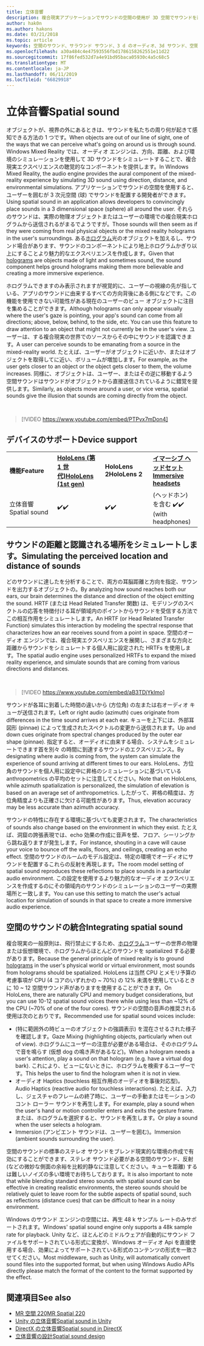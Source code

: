 ```yaml
---
title: 立体音響
description: 複合現実アプリケーションでサウンドの空間の使用が 3D 空間でサウンドを配置することができます。
author: hak0n
ms.author: hakons
ms.date: 03/21/2018
ms.topic: article
keywords: 空間のサウンド、サラウンド サウンド、3 d のオーディオ、3d サウンド、空間オーディオ
ms.openlocfilehash: a30a484c4e47593556fbd1786158262551e11d22
ms.sourcegitcommit: 17f86fed532d7a4e91bd95baca05930c4a5c68c5
ms.translationtype: MT
ms.contentlocale: ja-JP
ms.lasthandoff: 06/11/2019
ms.locfileid: "66829918"
---
```

# <a name="spatial-sound"></a><span data-ttu-id="7d715-104">立体音響</span><span class="sxs-lookup"><span data-stu-id="7d715-104">Spatial sound</span></span>

<span data-ttu-id="7d715-105">オブジェクトが、視界の外にあるときは、サウンドを私たちの周り何が起きて感知できる方法の 1 つです。</span><span class="sxs-lookup"><span data-stu-id="7d715-105">When objects are out of our line of sight, one of the ways that we can perceive what's going on around us is through sound.</span></span> <span data-ttu-id="7d715-106">Windows Mixed Reality では、オーディオ エンジンは、方向、距離、および環境のシミュレーションを使用して 3D サウンドをシミュレートすることで、複合現実エクスペリエンスの聴覚的なコンポーネントを提供します。</span><span class="sxs-lookup"><span data-stu-id="7d715-106">In Windows Mixed Reality, the audio engine provides the aural component of the mixed-reality experience by simulating 3D sound using direction, distance, and environmental simulations.</span></span> <span data-ttu-id="7d715-107">アプリケーションでサウンドの空間を使用すると、ユーザーを囲むが 3 次元空間 (球) でサウンドを配置する開発者ができます。</span><span class="sxs-lookup"><span data-stu-id="7d715-107">Using spatial sound in an application allows developers to convincingly place sounds in a 3 dimensional space (sphere) all around the user.</span></span> <span data-ttu-id="7d715-108">それらのサウンドは、実際の物理オブジェクトまたはユーザーの環境での複合現実ホログラムから送信されるがまるでようですが。</span><span class="sxs-lookup"><span data-stu-id="7d715-108">Those sounds will then seem as if they were coming from real physical objects or the mixed reality holograms in the user's surroundings.</span></span> <span data-ttu-id="7d715-109">ある[ホログラム](hologram.md)光のオブジェクトを加えるし、サウンド場合があります、サウンドのコンポーネントにより地上ホログラムかぎり以上にすることより魅力的なエクスペリエンスを作成します。</span><span class="sxs-lookup"><span data-stu-id="7d715-109">Given that [holograms](hologram.md) are objects made of light and sometimes sound, the sound component helps ground holograms making them more believable and creating a more immersive experience.</span></span>

<span data-ttu-id="7d715-110">ホログラムできますのみ表示されますが視覚的に、ユーザーの視線の先が指している、アプリのサウンドに由来するすべての方向背後にある側になどです。この機能を使用できない可能性がある現在のユーザーのビュー オブジェクトに注目を集めることができます。</span><span class="sxs-lookup"><span data-stu-id="7d715-110">Although holograms can only appear visually where the user's gaze is pointing, your app's sound can come from all directions; above, below, behind, to the side, etc. You can use this feature to draw attention to an object that might not currently be in the user's view.</span></span> <span data-ttu-id="7d715-111">ユーザーは、する複合現実の世界でのソースからその中にサウンドを認識できます。</span><span class="sxs-lookup"><span data-stu-id="7d715-111">A user can perceive sounds to be emanating from a source in the mixed-reality world.</span></span> <span data-ttu-id="7d715-112">たとえば、ユーザーがオブジェクトに近いか、またはオブジェクトを取得してに近い、ボリュームが増加します。</span><span class="sxs-lookup"><span data-stu-id="7d715-112">For example, as the user gets closer to an object or the object gets closer to them, the volume increases.</span></span> <span data-ttu-id="7d715-113">同様に、オブジェクトは、ユーザー、またはその逆に移動するよう空間サウンドはサウンドがオブジェクトから直接送信されているように錯覚を提供します。</span><span class="sxs-lookup"><span data-stu-id="7d715-113">Similarly, as objects move around a user, or vice versa, spatial sounds give the illusion that sounds are coming directly from the object.</span></span>

<br>

>[!VIDEO https://www.youtube.com/embed/PTPvx7mDon4]

## <a name="device-support"></a><span data-ttu-id="7d715-114">デバイスのサポート</span><span class="sxs-lookup"><span data-stu-id="7d715-114">Device support</span></span>

<table>
    <colgroup>
    <col width="25%" />
    <col width="25%" />
    <col width="25%" />
    <col width="25%" />
    </colgroup>
    <tr>
        <td><span data-ttu-id="7d715-115"><strong>機能</strong></span><span class="sxs-lookup"><span data-stu-id="7d715-115"><strong>Feature</strong></span></span></td>
        <td><span data-ttu-id="7d715-116"><a href="hololens-hardware-details.md"><strong>HoloLens (第 1 世代)</strong></a></span><span class="sxs-lookup"><span data-stu-id="7d715-116"><a href="hololens-hardware-details.md"><strong>HoloLens (1st gen)</strong></a></span></span></td>
        <td><span data-ttu-id="7d715-117"><strong>HoloLens 2</strong></span><span class="sxs-lookup"><span data-stu-id="7d715-117"><strong>HoloLens 2</strong></span></span></td>
        <td><span data-ttu-id="7d715-118"><a href="immersive-headset-hardware-details.md"><strong>イマーシブ ヘッドセット</strong></a></span><span class="sxs-lookup"><span data-stu-id="7d715-118"><a href="immersive-headset-hardware-details.md"><strong>Immersive headsets</strong></a></span></span></td>
    </tr>
     <tr>
        <td><span data-ttu-id="7d715-119">立体音響</span><span class="sxs-lookup"><span data-stu-id="7d715-119">Spatial sound</span></span></td>
        <td><span data-ttu-id="7d715-120">✔️</span><span class="sxs-lookup"><span data-stu-id="7d715-120">✔️</span></span></td>
        <td><span data-ttu-id="7d715-121">✔️</span><span class="sxs-lookup"><span data-stu-id="7d715-121">✔️</span></span></td>
        <td><span data-ttu-id="7d715-122">(ヘッドホン) を含む ✔️</span><span class="sxs-lookup"><span data-stu-id="7d715-122">✔️ (with headphones)</span></span></td>
    </tr>
</table>

## <a name="simulating-the-perceived-location-and-distance-of-sounds"></a><span data-ttu-id="7d715-123">サウンドの距離と認識される場所をシミュレートします。</span><span class="sxs-lookup"><span data-stu-id="7d715-123">Simulating the perceived location and distance of sounds</span></span>

<span data-ttu-id="7d715-124">どのサウンドに達したを分析することで、両方の耳脳距離と方向を指定、サウンドを出力するオブジェクトの。</span><span class="sxs-lookup"><span data-stu-id="7d715-124">By analyzing how sound reaches both our ears, our brain determines the distance and direction of the object emitting the sound.</span></span> <span data-ttu-id="7d715-125">HRTF (または Head Related Transfer 関数) は、モデリングのスペクトルの応答を特徴付ける耳が領域内のポイントからサウンドを受信する方法でこの相互作用をシミュレートします。</span><span class="sxs-lookup"><span data-stu-id="7d715-125">An HRTF (or Head Related Transfer Function) simulates this interaction by modeling the spectral response that characterizes how an ear receives sound from a point in space.</span></span> <span data-ttu-id="7d715-126">空間のオーディオ エンジンでは、複合現実エクスペリエンスを展開し、さまざまな方向と距離からサウンドをシミュレートする個人用に設定された HRTFs を使用します。</span><span class="sxs-lookup"><span data-stu-id="7d715-126">The spatial audio engine uses personalized HRTFs to expand the mixed reality experience, and simulate sounds that are coming from various directions and distances.</span></span>

<br>

>[!VIDEO https://www.youtube.com/embed/aB3TDjYklmo]

<span data-ttu-id="7d715-127">サウンドが各耳に到着した時間の違いから (方位角) の左または右オーディオ キューが送信されます。</span><span class="sxs-lookup"><span data-stu-id="7d715-127">Left or right audio (azimuth) cues originate from differences in the time sound arrives at each ear.</span></span> <span data-ttu-id="7d715-128">キューを上下には、外部耳図形 (pinnae) によって生成されたスペクトルの変更から送信されます。</span><span class="sxs-lookup"><span data-stu-id="7d715-128">Up and down cues originate from spectral changes produced by the outer ear shape (pinnae).</span></span> <span data-ttu-id="7d715-129">指定すると、オーディオに由来する場合、システムをシミュレートできます首を別々 の時間に到達するサウンドのエクスペリエンス。</span><span class="sxs-lookup"><span data-stu-id="7d715-129">By designating where audio is coming from, the system can simulate the experience of sound arriving at different times to our ears.</span></span> <span data-ttu-id="7d715-130">HoloLens、方位角のサウンドを個人用に設定中に昇格のシミュレーションに基づいている anthropometrics の平均のセットに注意してください。</span><span class="sxs-lookup"><span data-stu-id="7d715-130">Note that on HoloLens, while azimuth spatialization is personalized, the simulation of elevation is based on an average set of anthropometrics.</span></span> <span data-ttu-id="7d715-131">したがって、昇格の精度は、方位角精度よりも正確さに欠ける可能性があります。</span><span class="sxs-lookup"><span data-stu-id="7d715-131">Thus, elevation accuracy may be less accurate than azimuth accuracy.</span></span>

<span data-ttu-id="7d715-132">サウンドの特性に存在する環境に基づいても変更されます。</span><span class="sxs-lookup"><span data-stu-id="7d715-132">The characteristics of sounds also change based on the environment in which they exist.</span></span> <span data-ttu-id="7d715-133">たとえば、洞窟の誇張表現では、echo 効果の作成に音声を壁、フロア、シーリングから跳ね返りますが発生します。</span><span class="sxs-lookup"><span data-stu-id="7d715-133">For instance, shouting in a cave will cause your voice to bounce off the walls, floors, and ceilings, creating an echo effect.</span></span> <span data-ttu-id="7d715-134">空間のサウンドのルームのモデル設定は、特定の環境でオーディオにサウンドを配置するこれらの反射を再現します。</span><span class="sxs-lookup"><span data-stu-id="7d715-134">The room model setting of spatial sound reproduces these reflections to place sounds in a particular audio environment.</span></span> <span data-ttu-id="7d715-135">この設定を使用するより魅力的なオーディオ エクスペリエンスを作成するのにその領域内のサウンドのシミュレーションのユーザーの実際場所と一致します。</span><span class="sxs-lookup"><span data-stu-id="7d715-135">You can use this setting to match the user's actual location for simulation of sounds in that space to create a more immersive audio experience.</span></span>

## <a name="integrating-spatial-sound"></a><span data-ttu-id="7d715-136">空間のサウンドの統合</span><span class="sxs-lookup"><span data-stu-id="7d715-136">Integrating spatial sound</span></span>

<span data-ttu-id="7d715-137">複合現実の一般原則は、飛行禁止にするため、[ホログラム](hologram.md)ユーザーの世界の物理または仮想環境で、ホログラムからほとんどのサウンドを spatialized する必要があります。</span><span class="sxs-lookup"><span data-stu-id="7d715-137">Because the general principle of mixed reality is to ground [holograms](hologram.md) in the user's physical world or virtual environment, most sounds from holograms should be spatialized.</span></span> <span data-ttu-id="7d715-138">HoloLens は当然 CPU とメモリ予算の考慮事項が CPU (4 コアのいずれかの ~ 70%) の 12% 未満を使用しているときに 10 ~ 12 空間サウンド声がありますを使用することができます。</span><span class="sxs-lookup"><span data-stu-id="7d715-138">On HoloLens, there are naturally CPU and memory budget considerations, but you can use 10-12 spatial sound voices there while using less than ~12% of the CPU (~70% of one of the four cores).</span></span> <span data-ttu-id="7d715-139">サウンドの空間の音声の推奨される使用は次のとおりです。</span><span class="sxs-lookup"><span data-stu-id="7d715-139">Recommended use for spatial sound voices include:</span></span>
* <span data-ttu-id="7d715-140">(特に範囲外の時ビューのオブジェクトの強調表示) を混在させるされた様子を確認します。</span><span class="sxs-lookup"><span data-stu-id="7d715-140">Gaze Mixing (highlighting objects, particularly when out of view).</span></span> <span data-ttu-id="7d715-141">ホログラムにユーザーの注意が必要がある場合は、そのホログラムで音を鳴らす (仮想 dog の鳴き声があるなど)。</span><span class="sxs-lookup"><span data-stu-id="7d715-141">When a hologram needs a user's attention, play a sound on that hologram (e.g. have a virtual dog bark).</span></span> <span data-ttu-id="7d715-142">これにより、ビューにないときに、ホログラムを検索するユーザーです。</span><span class="sxs-lookup"><span data-stu-id="7d715-142">This helps the user to find the hologram when it is not in view.</span></span>
* <span data-ttu-id="7d715-143">オーディオ Haptics (touchless 相互作用のオーディオを事後対応型)。</span><span class="sxs-lookup"><span data-stu-id="7d715-143">Audio Haptics (reactive audio for touchless interactions).</span></span> <span data-ttu-id="7d715-144">たとえば、入力し、ジェスチャのフレームの終了時に、ユーザーの手動またはモーションのコント ローラー サウンドを再生します。</span><span class="sxs-lookup"><span data-stu-id="7d715-144">For example, play a sound when the user's hand or motion controller enters and exits the gesture frame.</span></span> <span data-ttu-id="7d715-145">または、ホログラムを選択すると、サウンドを再生します。</span><span class="sxs-lookup"><span data-stu-id="7d715-145">Or play a sound when the user selects a hologram.</span></span>
* <span data-ttu-id="7d715-146">Immersion (アンビエント サウンドは、ユーザーを囲む)。</span><span class="sxs-lookup"><span data-stu-id="7d715-146">Immersion (ambient sounds surrounding the user).</span></span>

<span data-ttu-id="7d715-147">空間のサウンドの標準のステレオ サウンドをブレンド現実的な環境の作成で有効にすることができます、ステレオ サウンド必要がある空間のサウンド、反射 (などの微妙な側面の余裕を比較的静なに注意してください。キューを距離) するは難しいノイズの多い環境でお待ちしております。</span><span class="sxs-lookup"><span data-stu-id="7d715-147">It is also important to note that while blending standard stereo sounds with spatial sound can be effective in creating realistic environments, the stereo sounds should be relatively quiet to leave room for the subtle aspects of spatial sound, such as reflections (distance cues) that can be difficult to hear in a noisy environment.</span></span>

<span data-ttu-id="7d715-148">Windows のサウンド エンジンの空間には、再生 48 k サンプル レートのみサポートされます。</span><span class="sxs-lookup"><span data-stu-id="7d715-148">Windows' spatial sound engine only supports a 48k sample rate for playback.</span></span> <span data-ttu-id="7d715-149">Unity など、ほとんどのミドルウェアが自動的にサウンド ファイルをサポートされている形式に変換が、Windows オーディオ Api を直接使用する場合、効果によってサポートされている形式のコンテンツの形式を一致させてください。</span><span class="sxs-lookup"><span data-stu-id="7d715-149">Most middleware, such as Unity, will automatically convert sound files into the supported format, but when using Windows Audio APIs directly please match the format of the content to the format supported by the effect.</span></span>

## <a name="see-also"></a><span data-ttu-id="7d715-150">関連項目</span><span class="sxs-lookup"><span data-stu-id="7d715-150">See also</span></span>
* [<span data-ttu-id="7d715-151">MR 空間 220</span><span class="sxs-lookup"><span data-stu-id="7d715-151">MR Spatial 220</span></span>](holograms-220.md)
* [<span data-ttu-id="7d715-152">Unity の立体音響</span><span class="sxs-lookup"><span data-stu-id="7d715-152">Spatial sound in Unity</span></span>](spatial-sound-in-unity.md)
* [<span data-ttu-id="7d715-153">DirectX の立体音響</span><span class="sxs-lookup"><span data-stu-id="7d715-153">Spatial sound in DirectX</span></span>](spatial-sound-in-directx.md)
* [<span data-ttu-id="7d715-154">立体音響の設計</span><span class="sxs-lookup"><span data-stu-id="7d715-154">Spatial sound design</span></span>](spatial-sound-design.md)
